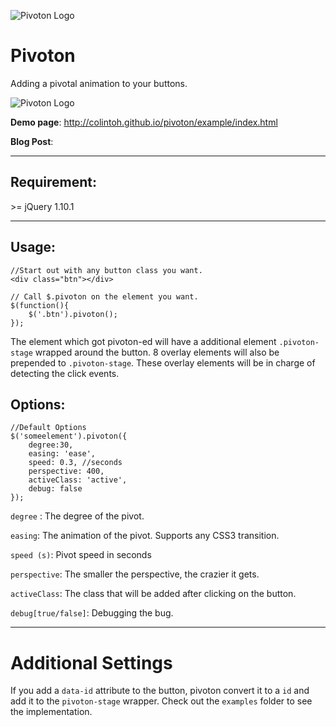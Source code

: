 ![Pivoton Logo](http://colintoh.github.io/pivoton/example/images/big_logo.png)

Pivoton
==============================
Adding a pivotal animation to your buttons.

![Pivoton Logo](http://colintoh.github.io/pivoton/example/images/demo.png)

**Demo page**: http://colintoh.github.io/pivoton/example/index.html

**Blog Post**:

----------------

Requirement:
----------------
\>= jQuery 1.10.1

------------------

Usage:
----------------

    //Start out with any button class you want.
    <div class="btn"></div>

    // Call $.pivoton on the element you want.
    $(function(){
        $('.btn').pivoton();
    });

The element which got pivoton-ed will have a additional element ```.pivoton-stage``` wrapped around the button. 8 overlay elements will also be prepended to ```.pivoton-stage```. These overlay elements will be in charge of detecting the click events.

Options:
----------------
    //Default Options
    $('someelement').pivoton({
        degree:30,
        easing: 'ease',
        speed: 0.3, //seconds
        perspective: 400,
        activeClass: 'active',
        debug: false
    });
```degree``` : The degree of the pivot.

```easing```: The animation of the pivot. Supports any CSS3 transition.

```speed (s)```: Pivot speed in seconds

```perspective```: The smaller the perspective, the crazier it gets.

```activeClass```: The class that will be added after clicking on the button.

```debug[true/false]```: Debugging the bug.

----------

Additional Settings
=============
If you add a ```data-id``` attribute to the button, pivoton convert it to a ```id``` and add it to the ```pivoton-stage``` wrapper. Check out the ```examples``` folder to see the implementation.